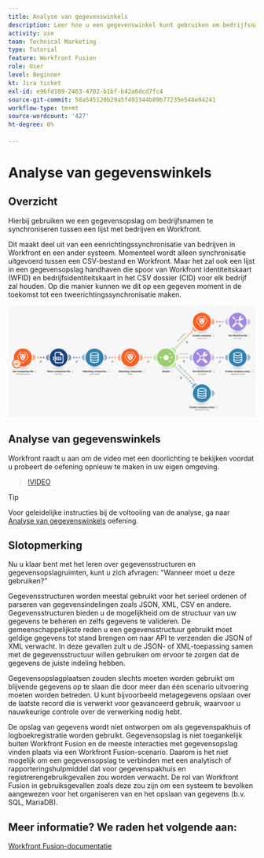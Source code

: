 ```yaml
---
title: Analyse van gegevenswinkels
description: Leer hoe u een gegevenswinkel kunt gebruiken om bedrijfsnamen te synchroniseren tussen een lijst met bedrijven en Workfront met [!DNL Adobe Workfront Fusion].
activity: use
team: Technical Marketing
type: Tutorial
feature: Workfront Fusion
role: User
level: Beginner
kt: Jira ticket
exl-id: e96fd109-2463-4702-b1bf-b42a6dcd7fc4
source-git-commit: 58a545120b29a5f492344b89b77235e548e94241
workflow-type: tm+mt
source-wordcount: '427'
ht-degree: 0%

---
```


# Analyse van gegevenswinkels

## Overzicht

Hierbij gebruiken we een gegevensopslag om bedrijfsnamen te synchroniseren tussen een lijst met bedrijven en Workfront.

Dit maakt deel uit van een eenrichtingssynchronisatie van bedrijven in Workfront en een ander systeem. Momenteel wordt alleen synchronisatie uitgevoerd tussen een CSV-bestand en Workfront. Maar het zal ook een lijst in een gegevensopslag handhaven die spoor van Workfront identiteitskaart (WFID) en bedrijfsidentiteitskaart in het CSV dossier (CID) voor elk bedrijf zal houden. Op die manier kunnen we dit op een gegeven moment in de toekomst tot een tweerichtingssynchronisatie maken.

![Een afbeelding van een Fusion-scenario](assets/data-structures-and-data-stores-2.png)

## Analyse van gegevenswinkels

Workfront raadt u aan om de video met een doorlichting te bekijken voordat u probeert de oefening opnieuw te maken in uw eigen omgeving.

>[!VIDEO](https://video.tv.adobe.com/v/335296/?quality=12)

>[!TIP]
>
>Voor geleidelijke instructies bij de voltooiing van de analyse, ga naar [Analyse van gegevenswinkels](https://experienceleague.adobe.com/docs/workfront-learn/tutorials-workfront/fusion/exercises/data-stores.html?lang=en) oefening.


## Slotopmerking

Nu u klaar bent met het leren over gegevensstructuren en gegevensopslagruimten, kunt u zich afvragen: &quot;Wanneer moet u deze gebruiken?&quot;

Gegevensstructuren worden meestal gebruikt voor het serieel ordenen of parseren van gegevensindelingen zoals JSON, XML, CSV en andere. Gegevensstructuren bieden u de mogelijkheid om de structuur van uw gegevens te beheren en zelfs gegevens te valideren. De gemeenschappelijkste reden u een gegevensstructuur gebruikt moet geldige gegevens tot stand brengen om naar API te verzenden die JSON of XML verwacht. In deze gevallen zult u de JSON- of XML-toepassing samen met de gegevensstructuur willen gebruiken om ervoor te zorgen dat de gegevens de juiste indeling hebben.

Gegevensopslagplaatsen zouden slechts moeten worden gebruikt om blijvende gegevens op te slaan die door meer dan één scenario uitvoering moeten worden betreden. U kunt bijvoorbeeld metagegevens opslaan over de laatste record die is verwerkt voor geavanceerd gebruik, waarvoor u nauwkeurige controle over de verwerking nodig hebt.

De opslag van gegevens wordt niet ontworpen om als gegevenspakhuis of logboekregistratie worden gebruikt. Gegevensopslag is niet toegankelijk buiten Workfront Fusion en de meeste interacties met gegevensopslag vinden plaats via een Workfront Fusion-scenario. Daarom is het niet mogelijk om een gegevensopslag te verbinden met een analytisch of rapporteringshulpmiddel dat voor gegevenspakhuis en registrerengebruikgevallen zou worden verwacht. De rol van Workfront Fusion in gebruiksgevallen zoals deze zou zijn om een systeem te bevolken aangewezen voor het organiseren van en het opslaan van gegevens (b.v. SQL, MariaDB).

## Meer informatie? We raden het volgende aan:

[Workfront Fusion-documentatie](https://experienceleague.adobe.com/docs/workfront/using/adobe-workfront-fusion/workfront-fusion-2.html?lang=en)
